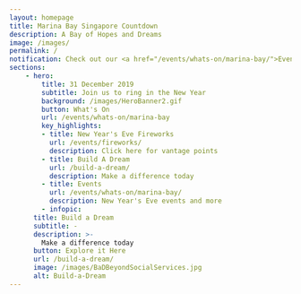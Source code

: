 ```yaml
---
layout: homepage
title: Marina Bay Singapore Countdown
description: A Bay of Hopes and Dreams
image: /images/
permalink: /
notification: Check out our <a href="/events/whats-on/marina-bay/">Events</a> page for more details 
sections:
    - hero:
        title: 31 December 2019
        subtitle: Join us to ring in the New Year
        background: /images/HeroBanner2.gif
        button: What's On
        url: /events/whats-on/marina-bay
        key_highlights:
        - title: New Year's Eve Fireworks 
          url: /events/fireworks/
          description: Click here for vantage points
        - title: Build A Dream
          url: /build-a-dream/
          description: Make a difference today
        - title: Events 
          url: /events/whats-on/marina-bay/
          description: New Year's Eve events and more     
        - infopic:
      title: Build a Dream
      subtitle: -
      description: >-
        Make a difference today
      button: Explore it Here
      url: /build-a-dream/
      image: /images/BaDBeyondSocialServices.jpg
      alt: Build-a-Dream
---
```

